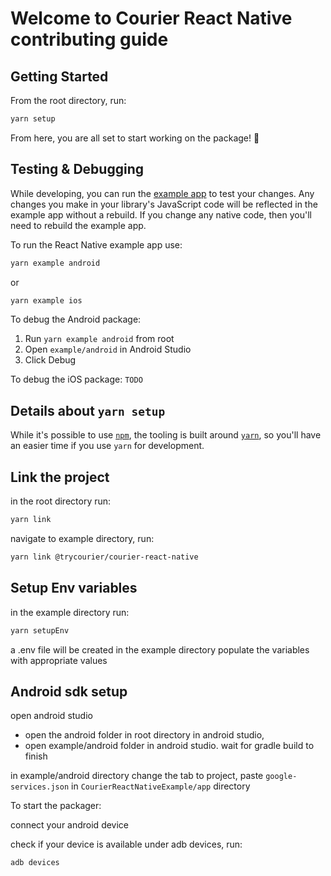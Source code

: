 # Welcome to Courier React Native contributing guide

## Getting Started

From the root directory, run:

```sh
yarn setup
```

From here, you are all set to start working on the package! 🙌

## Testing & Debugging

While developing, you can run the [example app](/example/) to test your changes. Any changes you make in your library's JavaScript code will be reflected in the example app without a rebuild. If you change any native code, then you'll need to rebuild the example app.

To run the React Native example app use:

```sh
yarn example android
```
or
```sh
yarn example ios
```

To debug the Android package:
1. Run `yarn example android` from root
2. Open `example/android` in Android Studio
3. Click Debug

To debug the iOS package:
`TODO`

## Details about `yarn setup`

While it's possible to use [`npm`](https://github.com/npm/cli), the tooling is built around [`yarn`](https://classic.yarnpkg.com/), so you'll have an easier time if you use `yarn` for development.

## Link the project

in the root directory run:

```sh
yarn link
```

navigate to example directory, run:

```sh
yarn link @trycourier/courier-react-native
```

## Setup Env variables

in the example directory run:

```sh
yarn setupEnv
```

a .env file will be created in the example directory
populate the variables with appropriate values

## Android sdk setup

open android studio

- open the android folder in root directory in android studio,
- open example/android folder in android studio. wait for gradle build to finish

in example/android directory change the tab to project, paste
`google-services.json` in `CourierReactNativeExample/app` directory

To start the packager:

connect your android device

check if your device is available under adb devices, run:

```sh
adb devices
```
